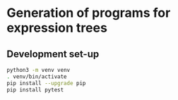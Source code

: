 # Generation of programs for expression trees

## Development set-up

``` bash
python3 -m venv venv
. venv/bin/activate
pip install --upgrade pip
pip install pytest
```
